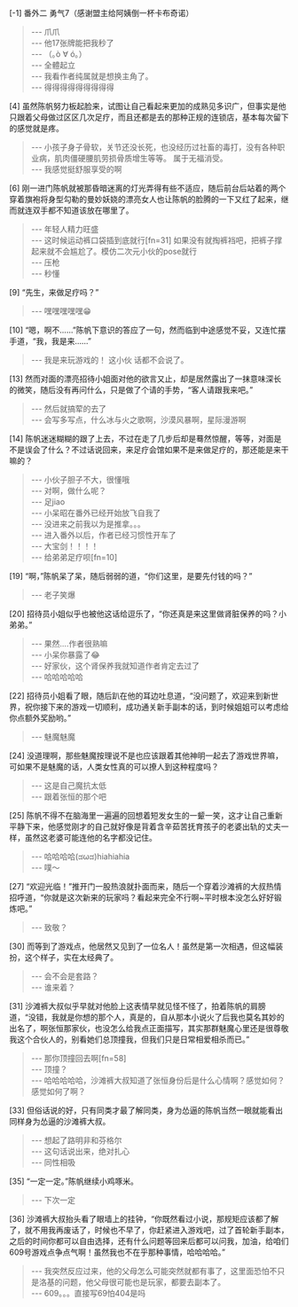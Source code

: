 
[-1] 番外二 勇气7（感谢盟主给阿姨倒一杯卡布奇诺）
>--- 爪爪<br>
>--- 他17张牌能把我秒了<br>
>--- （｡ò ∀ ó｡）<br>
>--- 全體起立<br>
>--- 我看作者纯属就是想换主角了。<br>
>--- 得得得得得得得得得<br>

[4] 虽然陈帆努力板起脸来，试图让自己看起来更加的成熟见多识广，但事实是他只跟着父母做过区区几次足疗，而且还都是去的那种正规的连锁店，基本每次留下的感觉就是疼。
>--- 小孩子身子骨软，关节还没长死，也没经历过社畜的毒打，没有各种职业病，肌肉僵硬腰肌劳损骨质增生等等。
属于无福消受。<br>
>--- 我感觉挺舒服享受的啊<br>

[6] 刚一进门陈帆就被那昏暗迷离的灯光弄得有些不适应，随后前台后站着的两个穿着旗袍将身型勾勒的曼妙妖娆的漂亮女人也让陈帆的脸腾的一下又红了起来，继而就连双手都不知道该放在哪里了。
>--- 年轻人精力旺盛<br>
>--- 这时候运动裤口袋插到底就行[fn=31]
如果没有就掏裤裆吧，把裤子撑起来就不会尴尬了。模仿二次元小伙的pose就行<br>
>--- 压枪<br>
>--- 秒懂<br>

[9] “先生，来做足疗吗？”
>--- 嘿嘿嘿嘿嘿😁<br>

[10] “嗯，啊不……”陈帆下意识的答应了一句，然而临到中途感觉不妥，又连忙摆手道，“我，我是来……”
>--- 我是来玩游戏的！   这小伙 话都不会说了。<br>

[13] 然而对面的漂亮招待小姐面对他的欲言又止，却是居然露出了一抹意味深长的微笑，随后没有再问什么，只是做了个请的手势，“客人请跟我来吧。”
>--- 然后就搞荤的去了<br>
>--- 会写多写点，什么冰与火之歌啊，沙漠风暴啊，星际漫游啊<br>

[14] 陈帆迷迷糊糊的跟了上去，不过在走了几步后却是蓦然惊醒，等等，对面是不是误会了什么？不过话说回来，来足疗会馆如果不是来做足疗的，那还能是来干嘛的？
>--- 小伙子胆子不大，很懂哦<br>
>--- 对啊，做什么呢？<br>
>--- 足jiao<br>
>--- 小呆昭在番外已经开始放飞自我了<br>
>--- 没进来之前我以为是推拿。。。<br>
>--- 进入番外以后，作者已经习惯性开车了<br>
>--- 大宝剑！！！！<br>
>--- 给弟弟足疗呗[fn=10]<br>

[19] “啊，”陈帆呆了呆，随后弱弱的道，“你们这里，是要先付钱的吗？”
>--- 老子笑爆<br>

[20] 招待员小姐似乎也被他这话给逗乐了，“你还真是来这里做肾脏保养的吗？小弟弟。”
>--- 果然....作者很熟嘛<br>
>--- 小呆你暴露了😂<br>
>--- 好家伙，这个肾保养我就知道作者肯定去过了<br>
>--- 哈哈哈哈哈<br>

[22] 招待员小姐看了眼，随后趴在他的耳边吐息道，“没问题了，欢迎来到新世界，祝你接下来的游戏一切顺利，成功通关新手副本的话，到时候姐姐可以考虑给你点额外奖励哟。”
>--- 魅魔魅魔<br>

[24] 没道理啊，那些魅魔按理说不是也应该跟着其他神明一起去了游戏世界嘛，可如果不是魅魔的话，人类女性真的可以撩人到这种程度吗？
>--- 这是自己魔抗太低<br>
>--- 跟着张恒的那个吧<br>

[25] 陈帆不得不在脑海里一遍遍的回想着短发女生的一颦一笑，这才让自己重新平静下来，他感觉刚才的自己就好像是背着含辛茹苦抚育孩子的老婆出轨的丈夫一样，虽然这老婆可能连他的名字都没记住。
>--- 哈哈哈哈(ಡωಡ)hiahiahia<br>
>--- 噗～<br>

[27] “欢迎光临！”推开门一股热浪就扑面而来，随后一个穿着沙滩裤的大叔热情招呼道，“你就是这次新来的玩家吗？看起来完全不行啊~平时根本没怎么好好锻炼吧。”
>--- 致敬？<br>

[30] 而等到了游戏点，他居然又见到了一位名人！虽然是第一次相遇，但这幅装扮，这个样子，实在太经典了。
>--- 会不会是套路？<br>
>--- 谁来着？<br>

[31] 沙滩裤大叔似乎早就对他脸上这表情早就见怪不怪了，拍着陈帆的肩膀道，“没错，我就是你想的那个人，真是的，自从那本小说火了后我也莫名其妙的出名了，啊张恒那家伙，也没怎么给我点正面描写，其实那群魅魔心里还是很尊敬我这个合伙人的，别看她们总顶撞我，但我们只是日常相爱相杀而已。”
>--- 那你顶撞回去啊[fn=58]<br>
>--- 顶撞？<br>
>--- 哈哈哈哈哈，沙滩裤大叔知道了张恒身份后是什么心情啊？感觉如何？感觉如何了啊？<br>

[33] 但俗话说的好，只有同类才最了解同类，身为怂逼的陈帆当然一眼就能看出同样身为怂逼的沙滩裤大叔。
>--- 想起了路明非和芬格尔<br>
>--- 这句话说出来，绝对扎心<br>
>--- 同性相吸<br>

[35] “一定一定。”陈帆继续小鸡啄米。
>--- 下次一定<br>

[36] 沙滩裤大叔抬头看了眼墙上的挂钟，“你既然看过小说，那规矩应该都了解了，就不用我再废话了，时候也不早了，你赶紧进入游戏吧，过了首轮新手副本，之后的时间你都可以自由选择，还有什么问题等回来后都可以问我，加油，给咱们609号游戏点争点气啊！虽然我也不在乎那种事情，哈哈哈哈。”
>--- 我突然反应过来，他的父母怎么可能突然就都有事了，这里面恐怕不只是洛基的问题，他父母很可能也是玩家，都要去副本了。<br>
>--- 609。。。直接写69怕404是吗<br>

